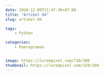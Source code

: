 ```yaml
---
date: 2020-12-09T21:47:36+07:00
title: "Artikel 04"
slug: artikel-04

tags:
    - Python

categories:
    - Pemrograman


image: https://lorempixel.com/720/380
thumbnail: https://lorempixel.com/320/160
---
```

